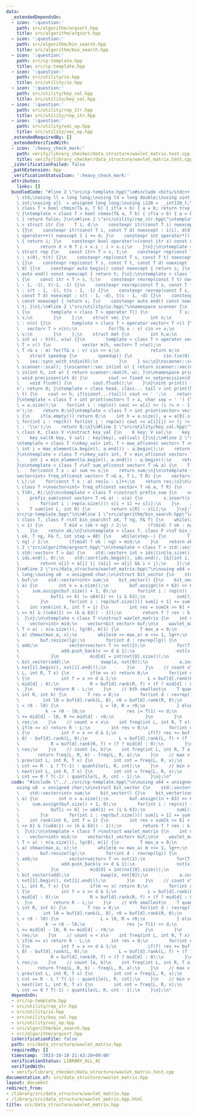 ```yaml
---
data:
  _extendedDependsOn:
  - icon: ':question:'
    path: src/algorithm/argsort.hpp
    title: src/algorithm/argsort.hpp
  - icon: ':question:'
    path: src/algorithm/bin_search.hpp
    title: src/algorithm/bin_search.hpp
  - icon: ':question:'
    path: src/cp-template.hpp
    title: src/cp-template.hpp
  - icon: ':question:'
    path: src/utility/io.hpp
    title: src/utility/io.hpp
  - icon: ':question:'
    path: src/utility/key_val.hpp
    title: src/utility/key_val.hpp
  - icon: ':question:'
    path: src/utility/rep_itr.hpp
    title: src/utility/rep_itr.hpp
  - icon: ':question:'
    path: src/utility/vec_op.hpp
    title: src/utility/vec_op.hpp
  _extendedRequiredBy: []
  _extendedVerifiedWith:
  - icon: ':heavy_check_mark:'
    path: verify/library_checker/data_structure/wavlet_matrix.test.cpp
    title: verify/library_checker/data_structure/wavlet_matrix.test.cpp
  _isVerificationFailed: false
  _pathExtension: hpp
  _verificationStatusIcon: ':heavy_check_mark:'
  attributes:
    links: []
  bundledCode: "#line 2 \"src/cp-template.hpp\"\n#include <bits/stdc++.h>\nusing namespace\
    \ std;\nusing ll = long long;\nusing ld = long double;\nusing uint = unsigned\
    \ int;\nusing ull  = unsigned long long;\nusing i128 = __int128_t;\ntemplate <\
    \ class T > bool chmin(T& a, T b) { if(a > b) { a = b; return true; } return false;\
    \ }\ntemplate < class T > bool chmax(T& a, T b) { if(a < b) { a = b; return true;\
    \ } return false; }\n\n#line 2 \"src/utility/rep_itr.hpp\"\ntemplate < class T\
    \ > struct itr {\n    T i, d;\n    constexpr itr(const T i) noexcept : i(i), d(1)\
    \ {}\n    constexpr itr(const T i, const T d) noexcept : i(i), d(d) {}\n    void\
    \ operator++() noexcept { i += d; }\n    constexpr int operator*() const noexcept\
    \ { return i; }\n    constexpr bool operator!=(const itr x) const noexcept {\n\
    \        return d > 0 ? i < x.i : i > x.i;\n    }\n};\n\ntemplate < class T >\
    \ struct rep {\n    const itr< T > s, t;\n    constexpr rep(const T t) noexcept\
    \ : s(0), t(t) {}\n    constexpr rep(const T s, const T t) noexcept : s(s), t(t)\
    \ {}\n    constexpr rep(const T s, const T t, const T d) noexcept : s(s, d), t(t,\
    \ d) {}\n    constexpr auto begin() const noexcept { return s; }\n    constexpr\
    \ auto end() const noexcept { return t; }\n};\n\ntemplate < class T > struct revrep\
    \ {\n    const itr < T > s, t;\n    constexpr revrep(const T t) noexcept : s(t\
    \ - 1, -1), t(-1, -1) {}\n    constexpr revrep(const T s, const T t) noexcept\
    \ : s(t - 1, -1), t(s - 1, -1) {}\n    constexpr revrep(const T s, const T t,\
    \ const T d) noexcept : s(t - 1, -d), t(s - 1, -d) {}\n    constexpr auto begin()\
    \ const noexcept { return s; }\n    constexpr auto end() const noexcept { return\
    \ t; }\n};\n#line 2 \"src/utility/io.hpp\"\nnamespace scanner {\n    struct sca\
    \ {\n        template < class T > operator T() {\n            T s; cin >> s; return\
    \ s;\n        }\n    };\n    struct vec {\n        int n;\n        vec(int n)\
    \ : n(n) {}\n        template < class T > operator vector< T >() {\n         \
    \   vector< T > v(n);\n            for(T& x : v) cin >> x;\n            return\
    \ v;\n        }\n    };\n    struct mat {\n        int h,w;\n        mat(int h,\
    \ int w) : h(h), w(w) {}\n        template < class T > operator vector< vector<\
    \ T > >() {\n            vector m(h, vector< T >(w));\n            for(vector<\
    \ T >& v : m) for(T& x : v) cin >> x;\n            return m;\n        }\n    };\n\
    \    struct speedup {\n        speedup() {\n            cin.tie(0);\n        \
    \    ios::sync_with_stdio(0);\n        }\n    } su;\n}\nscanner::sca in() { return\
    \ scanner::sca(); }\nscanner::vec in(int n) { return scanner::vec(n); }\nscanner::mat\
    \ in(int h, int w) { return scanner::mat(h, w); }\n\nnamespace printer {\n   \
    \ void precision(int d) {\n        cout << fixed << setprecision(d);\n    }\n\
    \    void flush() {\n        cout.flush();\n    }\n}\nint print() { cout << '\\\
    n'; return 0; }\ntemplate < class head, class... tail > int print(head&& h, tail&&...\
    \ t) {\n    cout << h; if(sizeof...(tail)) cout << ' ';\n    return print(forward<tail>(t)...);\n\
    }\ntemplate < class T > int print(vector< T > a, char sep = ' ') {\n    int n\
    \ = a.size();\n    for(int i : rep(n)) cout << a[i] << (i != n - 1 ? sep : '\\\
    n');\n    return 0;\n}\ntemplate < class T > int print(vector< vector< T > > a)\
    \ {\n    if(a.empty()) return 0;\n    int h = a.size(), w = a[0].size();\n   \
    \ for(int i : rep(h)) for(int j : rep(w)) cout << a[i][j] << (j != w - 1 ? ' '\
    \ : '\\n');\n    return 0;\n}\n#line 2 \"src/utility/key_val.hpp\"\ntemplate <\
    \ class K, class V >\nstruct key_val {\n    K key; V val;\n    key_val() {}\n\
    \    key_val(K key, V val) : key(key), val(val) {}\n};\n#line 2 \"src/utility/vec_op.hpp\"\
    \ntemplate < class T >\nkey_val< int, T > max_of(const vector< T >& a) {\n   \
    \ int i = max_element(a.begin(), a.end()) - a.begin();\n    return {i, a[i]};\n\
    }\n\ntemplate < class T >\nkey_val< int, T > min_of(const vector< T >& a) {\n\
    \    int i = min_element(a.begin(), a.end()) - a.begin();\n    return {i, a[i]};\n\
    }\n\ntemplate < class T >\nT sum_of(const vector< T >& a) {\n    T sum = 0;\n\
    \    for(const T x : a) sum += x;\n    return sum;\n}\n\ntemplate < class T >\n\
    vector<int> freq_of(const vector< T >& a, T L, T R) {\n    vector<int> res(R -\
    \ L);\n    for(const T x : a) res[x - L]++;\n    return res;\n}\n\ntemplate <\
    \ class T >\nvector<int> freq_of(const vector< T >& a, T R) {\n    return freq_of(a,\
    \ T(0), R);\n}\n\ntemplate < class T >\nstruct prefix_sum {\n    vector< T > s;\n\
    \    prefix_sum(const vector< T >& a) : s(a) {\n        s.insert(s.begin(), T(0));\n\
    \        for(int i : rep(a.size())) s[i + 1] += s[i];\n    }\n    // [L, R)\n\
    \    T sum(int L, int R) {\n        return s[R] - s[L];\n    }\n};\n#line 16 \"\
    src/cp-template.hpp\"\n\n#line 1 \"src/algorithm/bin_search.hpp\"\ntemplate <\
    \ class T, class F >\nT bin_search(T ok, T ng, F& f) {\n    while(abs(ok - ng)\
    \ > 1) {\n        T mid = (ok + ng) / 2;\n        (f(mid) ? ok : ng) = mid;\n\
    \    }\n    return ok;\n}\n\ntemplate < class T, class F >\nT bin_search_real(T\
    \ ok, T ng, F& f, int step = 80) {\n    while(step--) {\n        T mid = (ok +\
    \ ng) / 2;\n        (f(mid) ? ok : ng) = mid;\n    }\n    return ok;\n}\n#line\
    \ 2 \"src/algorithm/argsort.hpp\"\n\ntemplate < class T > std::vector< int > argsort(const\
    \ std::vector< T > &a) {\n    std::vector< int > ids((int)a.size());\n    std::iota(ids.begin(),\
    \ ids.end(), 0);\n    std::sort(ids.begin(), ids.end(), [&](int i, int j) {\n\
    \        return a[i] < a[j] || (a[i] == a[j] && i < j);\n    });\n    return ids;\n\
    }\n#line 2 \"src/data_structure/wavlet_matrix.hpp\"\n\nusing u64 = unsigned long\
    \ long;\nusing u8  = unsigned char;\n\nstruct bit_vector {\n    std::vector<u64>\
    \ buf;\n    std::vector<int> sum;\n    bit_vector() {}\n    bit_vector(const vector<u8>&\
    \ a) {\n        int n = a.size();\n        buf.assign((n + 63) >> 6, 0);\n   \
    \     sum.assign(buf.size() + 1, 0);\n        for(int i : rep(n)) if(a[i]) {\n\
    \            buf[i >> 6] |= u64(1) << (i & 63);\n            sum[(i >> 6) + 1]++;\n\
    \        }\n        for(int i : rep(buf.size())) sum[i + 1] += sum[i];\n    }\n\
    \    int rank(int k, int f = 1) {\n        int res = sum[k >> 6] + __builtin_popcountll(buf[k\
    \ >> 6] & ((u64(1) << (k & 63)) - 1));\n        return f ? res : k - res;\n  \
    \  }\n};\n\ntemplate < class T >\nstruct wavlet_matrix {\n    int n, lg; T m;\n\
    \    vector<int> mid;\n    vector<bit_vector> buf;\n\n    wavlet_matrix(vector<\
    \ T > a) : n(a.size()), lg(0), m(1) {\n        T max_a = 0;\n        for(T x :\
    \ a) chmax(max_a, x);\n        while(m <= max_a) m <<= 1, lg++;\n        mid.resize(lg);\n\
    \        buf.resize(lg);\n        for(int d : revrep(lg)) {\n            vector<u8>\
    \ add;\n            vector<vector< T >> nxt(2);\n            for(T x : a) {\n\
    \                add.push_back(x >> d & 1);\n                nxt[x >> d & 1].push_back(x);\n\
    \            }\n            mid[d] = int(nxt[0].size());\n            buf[d] =\
    \ bit_vector(add);\n            swap(a, nxt[0]);\n            a.insert(a.end(),\
    \ nxt[1].begin(), nxt[1].end());\n        }\n    }\n    // count x\n    int rank(int\
    \ L, int R, T x) {\n        if(m <= x) return 0;\n        for(int d : revrep(lg))\
    \ {\n            int f = x >> d & 1;\n            L = buf[d].rank(L, f) + (f ?\
    \ mid[d] : 0);\n            R = buf[d].rank(R, f) + (f ? mid[d] : 0);\n      \
    \  }\n        return R - L;\n    }\n    // kth smallest\n    T quantile(int L,\
    \ int R, int k) {\n        T res = 0;\n        for(int d : revrep(lg)) {\n   \
    \         int l0 = buf[d].rank(L, 0), r0 = buf[d].rank(R, 0);\n            if(k\
    \ < r0 - l0) {\n                L = l0, R = r0;\n            } else {\n      \
    \          k -= r0 - l0;\n                res |= T(1) << d;\n                L\
    \ += mid[d] - l0, R += mid[d] - r0;\n            }\n        }\n        return\
    \ res;\n    }\n    // count v < x\n    int freq(int L, int R, T x) {\n       \
    \ if(m <= x) return R - L;\n        int res = 0;\n        for(int d : revrep(lg))\
    \ {\n            int f = x >> d & 1;\n            if(f) res += buf[d].rank(R,\
    \ 0) - buf[d].rank(L, 0);\n            L = buf[d].rank(L, f) + (f ? mid[d] : 0);\n\
    \            R = buf[d].rank(R, f) + (f ? mid[d] : 0);\n        }\n        return\
    \ res;\n    }\n    // count [a, b)\n    int freq(int L, int R, T a, T b) {\n \
    \       return freq(L, R, b) - freq(L, R, a);\n    }\n    // max v <= x\n    T\
    \ prev(int L, int R, T x) {\n        int cnt = freq(L, R, x);\n        return\
    \ cnt == R - L ? T(-1) : quantile(L, R, cnt);\n    }\n    // min v > x\n    T\
    \ next(int L, int R, T x) {\n        int cnt = freq(L, R, x);\n        return\
    \ cnt == 0 ? T(-1) : quantile(L, R, cnt - 1);\n    }\n};\n"
  code: "#include \"../../src/cp-template.hpp\"\n\nusing u64 = unsigned long long;\n\
    using u8  = unsigned char;\n\nstruct bit_vector {\n    std::vector<u64> buf;\n\
    \    std::vector<int> sum;\n    bit_vector() {}\n    bit_vector(const vector<u8>&\
    \ a) {\n        int n = a.size();\n        buf.assign((n + 63) >> 6, 0);\n   \
    \     sum.assign(buf.size() + 1, 0);\n        for(int i : rep(n)) if(a[i]) {\n\
    \            buf[i >> 6] |= u64(1) << (i & 63);\n            sum[(i >> 6) + 1]++;\n\
    \        }\n        for(int i : rep(buf.size())) sum[i + 1] += sum[i];\n    }\n\
    \    int rank(int k, int f = 1) {\n        int res = sum[k >> 6] + __builtin_popcountll(buf[k\
    \ >> 6] & ((u64(1) << (k & 63)) - 1));\n        return f ? res : k - res;\n  \
    \  }\n};\n\ntemplate < class T >\nstruct wavlet_matrix {\n    int n, lg; T m;\n\
    \    vector<int> mid;\n    vector<bit_vector> buf;\n\n    wavlet_matrix(vector<\
    \ T > a) : n(a.size()), lg(0), m(1) {\n        T max_a = 0;\n        for(T x :\
    \ a) chmax(max_a, x);\n        while(m <= max_a) m <<= 1, lg++;\n        mid.resize(lg);\n\
    \        buf.resize(lg);\n        for(int d : revrep(lg)) {\n            vector<u8>\
    \ add;\n            vector<vector< T >> nxt(2);\n            for(T x : a) {\n\
    \                add.push_back(x >> d & 1);\n                nxt[x >> d & 1].push_back(x);\n\
    \            }\n            mid[d] = int(nxt[0].size());\n            buf[d] =\
    \ bit_vector(add);\n            swap(a, nxt[0]);\n            a.insert(a.end(),\
    \ nxt[1].begin(), nxt[1].end());\n        }\n    }\n    // count x\n    int rank(int\
    \ L, int R, T x) {\n        if(m <= x) return 0;\n        for(int d : revrep(lg))\
    \ {\n            int f = x >> d & 1;\n            L = buf[d].rank(L, f) + (f ?\
    \ mid[d] : 0);\n            R = buf[d].rank(R, f) + (f ? mid[d] : 0);\n      \
    \  }\n        return R - L;\n    }\n    // kth smallest\n    T quantile(int L,\
    \ int R, int k) {\n        T res = 0;\n        for(int d : revrep(lg)) {\n   \
    \         int l0 = buf[d].rank(L, 0), r0 = buf[d].rank(R, 0);\n            if(k\
    \ < r0 - l0) {\n                L = l0, R = r0;\n            } else {\n      \
    \          k -= r0 - l0;\n                res |= T(1) << d;\n                L\
    \ += mid[d] - l0, R += mid[d] - r0;\n            }\n        }\n        return\
    \ res;\n    }\n    // count v < x\n    int freq(int L, int R, T x) {\n       \
    \ if(m <= x) return R - L;\n        int res = 0;\n        for(int d : revrep(lg))\
    \ {\n            int f = x >> d & 1;\n            if(f) res += buf[d].rank(R,\
    \ 0) - buf[d].rank(L, 0);\n            L = buf[d].rank(L, f) + (f ? mid[d] : 0);\n\
    \            R = buf[d].rank(R, f) + (f ? mid[d] : 0);\n        }\n        return\
    \ res;\n    }\n    // count [a, b)\n    int freq(int L, int R, T a, T b) {\n \
    \       return freq(L, R, b) - freq(L, R, a);\n    }\n    // max v <= x\n    T\
    \ prev(int L, int R, T x) {\n        int cnt = freq(L, R, x);\n        return\
    \ cnt == R - L ? T(-1) : quantile(L, R, cnt);\n    }\n    // min v > x\n    T\
    \ next(int L, int R, T x) {\n        int cnt = freq(L, R, x);\n        return\
    \ cnt == 0 ? T(-1) : quantile(L, R, cnt - 1);\n    }\n};\n"
  dependsOn:
  - src/cp-template.hpp
  - src/utility/rep_itr.hpp
  - src/utility/io.hpp
  - src/utility/key_val.hpp
  - src/utility/vec_op.hpp
  - src/algorithm/bin_search.hpp
  - src/algorithm/argsort.hpp
  isVerificationFile: false
  path: src/data_structure/wavlet_matrix.hpp
  requiredBy: []
  timestamp: '2023-10-18 21:43:28+09:00'
  verificationStatus: LIBRARY_ALL_AC
  verifiedWith:
  - verify/library_checker/data_structure/wavlet_matrix.test.cpp
documentation_of: src/data_structure/wavlet_matrix.hpp
layout: document
redirect_from:
- /library/src/data_structure/wavlet_matrix.hpp
- /library/src/data_structure/wavlet_matrix.hpp.html
title: src/data_structure/wavlet_matrix.hpp
---
```


